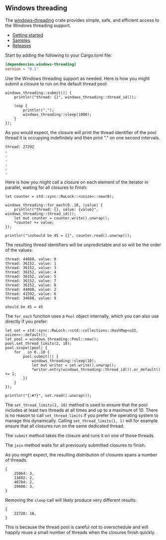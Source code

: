 ## Windows threading

The [windows-threading](https://crates.io/crates/windows-threading) crate provides simple, safe, and efficient access to the Windows threading support.

* [Getting started](https://kennykerr.ca/rust-getting-started/)
* [Samples](https://github.com/microsoft/windows-rs/tree/master/crates/samples)
* [Releases](https://github.com/microsoft/windows-rs/releases)

Start by adding the following to your Cargo.toml file:

```toml
[dependencies.windows-threading]
version = "0.1"
```

Use the Windows threading support as needed. Here is how you might submit a closure to run on the default thread pool:

```rust,no_run
windows_threading::submit(|| {
    println!("thread: {}", windows_threading::thread_id());

    loop {
        println!(".");
        windows_threading::sleep(1000);
    }
});
```

As you would expect, the closure will print the thread identifier of the pool thread it is occupying indefinitely and then print "." on one second intervals.

```text
thread: 27292
.
.
.
.
.
.
```

Here is how you might call a closure on each element of the iterator in parallel, waiting for all closures to finish:

```rust,no_run
let counter = std::sync::RwLock::<usize>::new(0);

windows_threading::for_each(0..10, |value| {
    println!("thread: {}, value: {value}", windows_threading::thread_id());
    let mut counter = counter.write().unwrap();
    *counter += value;
});

println!("\nshould be 45 = {}", counter.read().unwrap());
```

The resulting thread identifiers will be unpredictable and so will be the order of the values:

```text
thread: 44088, value: 0
thread: 36152, value: 1
thread: 36152, value: 3
thread: 36152, value: 4
thread: 36152, value: 5
thread: 36152, value: 7
thread: 36152, value: 8
thread: 44088, value: 2
thread: 41592, value: 6
thread: 34688, value: 9

should be 45 = 45
```

The `for_each` function uses a `Pool` object internally, which you can also use directly if you prefer:

```rust,no_run
let set = std::sync::RwLock::<std::collections::HashMap<u32, usize>>::default();
let pool = windows_threading::Pool::new();
pool.set_thread_limits(2, 10);
pool.scope(|pool| {
    for _ in 0..10 {
        pool.submit(|| {
            windows_threading::sleep(10);
            let mut writer = set.write().unwrap();
            *writer.entry(windows_threading::thread_id()).or_default() += 1;
        })
    }
});

println!("{:#?}", set.read().unwrap());
```

The `set_thread_limits(2, 10)` method is used to ensure that the pool includes at least two threads at all times and up to a maximum of 10. There is no reason to call `set_thread_limits` if you prefer the operating system to manage this dynamically. Calling `set_thread_limits(1, 1)` will for example ensure that all closures run on the same dedicated thread.

The `submit` method takes the closure and runs it on one of those threads.

The `join` method waits for all previously submitted closures to finish.

As you might expect, the resulting distribution of closures spans a number of threads.

```text
{
    25064: 3,
    13692: 2,
    40784: 2,
    29608: 3,
}
```

Removing the `sleep` call will likely produce very different results:

```text
{
    22720: 10,
}
```

This is because the thread pool is careful not to overschedule and will happily reuse a small number of threads when the closures finish quickly.
